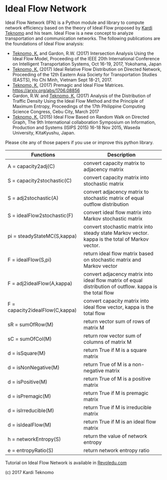 
# Ideal Flow Network

Ideal Flow Network (IFN) is a Python module and library to compute network efficiency based on the theory of Ideal Flow proposed by [Kardi Teknomo](http://people.revoledu.com/kardi/) and his team. Ideal Flow is a new concept to analyze transportation and communication networks. The following publications are the foundations of Ideal Flow analysis:

+ [Teknomo, K.](http://people.revoledu.com/kardi/publication/index.html) and Gardon, R.W. (2017) Intersection Analysis Using the Ideal Flow Model, Proceeding of the IEEE 20th International Conference on Intelligent Transportation Systems, Oct 16-19, 2017, Yokohama, Japan
+ [Teknomo, K.](http://people.revoledu.com/kardi/publication/index.html) (2017) Ideal Relative Flow Distribution on Directed Network, Proceeding of the 12th Eastern Asia Society for Transportation Studies (EASTS), Ho Chi Minh, Vietnam Sept 18-21, 2017.
+ [Teknomo, K.](https://arxiv.org/abs/1706.08856) (2017) Premagic and Ideal Flow Matrices. https://arxiv.org/abs/1706.08856
+ Gardon, R.W. and [Teknomo, K.](http://people.revoledu.com/kardi/publication/index.html) (2017) Analysis of the Distribution of Traffic Density Using the Ideal Flow Method and the Principle of Maximum Entropy, Proceedings of the 17th Philippine Computing Science Congress, Cebu City, March 2017
+ [Teknomo, K.](http://people.revoledu.com/kardi/publication/index.html) (2015) Ideal Flow Based on Random Walk on Directed Graph, The 9th International collaboration Symposium on Information, Production and Systems (ISIPS 2015) 16-18 Nov 2015, Waseda University, KitaKyushu, Japan. 

Please cite any of those papers if you use or improve this python library.


Functions  | Description
---------- | -----------
A = capacity2adj(C) | convert capacity matrix to adjacency matrix
S = capacity2stochastic(C) | convert capacity matrix into stochastic matrix
S = adj2stochastic(A) | convert adjacency matrix to stochastic matrix of equal outflow distribution
S = idealFlow2stochastic(F) | convert ideal flow matrix into Markov stochastic matrix 
pi = steadyStateMC(S,kappa) | convert stochastic matrix into steady state Markov vector. kappa is the total of Markov vector.
F = idealFlow(S,pi) | return ideal flow matrix based on stochastic matrix and Markov vector
F = adj2idealFlow(A,kappa) | convert adjacency matrix into ideal flow matrix of equal distribution of outflow. kappa is the total flow    
F = capacity2idealFlow(C,kappa) | convert capacity matrix into ideal flow vector, kappa is the total flow
sR = sumOfRow(M) | return vector sum of rows of matrix M
sC = sumOfCol(M) | return row vector sum of columns of matrix M
d = isSquare(M) | return True if M is a square matrix
d = isNonNegative(M) | return True of M is a non-negative matrix
d = isPositive(M) | return True of M is a positive matrix
d = isPremagic(M) | return True if M is premagic matrix
d = isIrreducible(M) | return True if M is irreducible matrix
d = isIdealFlow(M) | return True if M is an ideal flow matrix
h = networkEntropy(S) | return the value of network entropy
e = entropyRatio(S) | return network entropy ratio

Tutorial on Ideal Flow Network is available in [Revoledu.com](http://people.revoledu.com/kardi/tutorial/Python/Ideal+Flow.html)

(c) 2017 Kardi Teknomo
